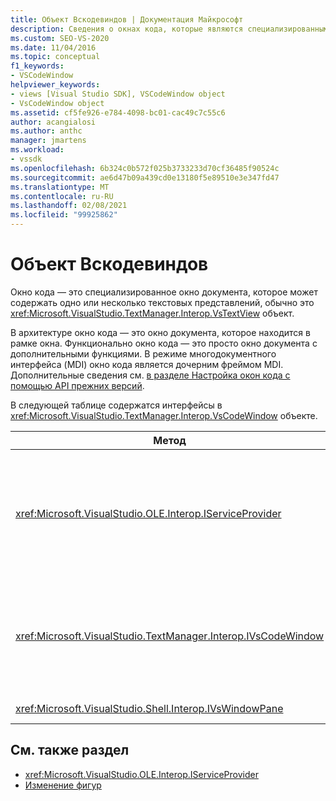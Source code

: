 ```yaml
---
title: Объект Вскодевиндов | Документация Майкрософт
description: Сведения о окнах кода, которые являются специализированными окнами документов, которые могут содержать одно или несколько текстовых представлений, обычно это объект Встекствиев.
ms.custom: SEO-VS-2020
ms.date: 11/04/2016
ms.topic: conceptual
f1_keywords:
- VSCodeWindow
helpviewer_keywords:
- views [Visual Studio SDK], VSCodeWindow object
- VsCodeWindow object
ms.assetid: cf5fe926-e784-4098-bc01-cac49c7c55c6
author: acangialosi
ms.author: anthc
manager: jmartens
ms.workload:
- vssdk
ms.openlocfilehash: 6b324c0b572f025b3733233d70cf36485f90524c
ms.sourcegitcommit: ae6d47b09a439cd0e13180f5e89510e3e347fd47
ms.translationtype: MT
ms.contentlocale: ru-RU
ms.lasthandoff: 02/08/2021
ms.locfileid: "99925862"
---
```

# <a name="vscodewindow-object"></a>Объект Вскодевиндов
Окно кода — это специализированное окно документа, которое может содержать одно или несколько текстовых представлений, обычно это <xref:Microsoft.VisualStudio.TextManager.Interop.VsTextView> объект.

 В архитектуре окно кода — это окно документа, которое находится в рамке окна. Функционально окно кода — это просто окно документа с дополнительными функциями. В режиме многодокументного интерфейса (MDI) окно кода является дочерним фреймом MDI. Дополнительные сведения см. [в разделе Настройка окон кода с помощью API прежних версий](/previous-versions/visualstudio/visual-studio-2015/extensibility/customizing-code-windows-by-using-the-legacy-api?preserve-view=true&view=vs-2015).

 В следующей таблице содержатся интерфейсы в <xref:Microsoft.VisualStudio.TextManager.Interop.VsCodeWindow> объекте.

|Метод|Описание|
|------------|-----------------|
|<xref:Microsoft.VisualStudio.OLE.Interop.IServiceProvider>|Предоставляет универсальный механизм доступа для определения службы, которая идентифицируется глобальным уникальным идентификатором (GUID).|
|<xref:Microsoft.VisualStudio.TextManager.Interop.IVsCodeWindow>|Представляет дочерний интерфейс многодокументного интерфейса (MDI), содержащий одно или несколько представлений кода.|
|<xref:Microsoft.VisualStudio.Shell.Interop.IVsWindowPane>|Заполняет рамку окна.|

## <a name="see-also"></a>См. также раздел
- <xref:Microsoft.VisualStudio.OLE.Interop.IServiceProvider>
- [Изменение фигур](https://www.microsoft.com/download/details.aspx?id=55984)